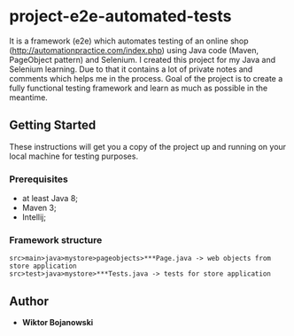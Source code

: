 # project-e2e-automated-tests

It is a framework (e2e) which automates testing of an online shop (http://automationpractice.com/index.php) using Java code (Maven, PageObject pattern) and Selenium.
I created this project for my Java and Selenium learning. Due to that it contains a lot of private notes and comments which helps me in the process.
Goal of the project is to create a fully functional testing framework and learn as much as possible in the meantime.

## Getting Started

These instructions will get you a copy of the project up and running on your local machine for testing purposes.

### Prerequisites

* at least Java 8;
* Maven 3;
* Intellij;

### Framework structure

```
src>main>java>mystore>pageobjects>***Page.java -> web objects from store application
src>test>java>mystore>***Tests.java -> tests for store application
```

## Author

* **Wiktor Bojanowski**